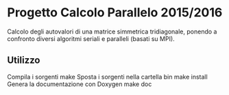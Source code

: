 # Progetto Calcolo Parallelo 2015/2016
Calcolo degli autovalori di una matrice simmetrica tridiagonale, ponendo
a confronto diversi algoritmi seriali e paralleli (basati su MPI).

## Utilizzo
Compila i sorgenti
  make
Sposta i sorgenti nella cartella bin
  make install
Genera la documentazione con Doxygen
  make doc
